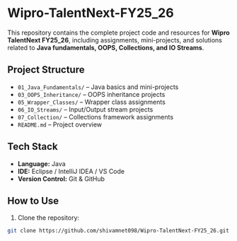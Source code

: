 # Wipro-TalentNext-FY25_26

This repository contains the complete project code and resources for **Wipro TalentNext FY25_26**, including assignments, mini-projects, and solutions related to **Java fundamentals, OOPS, Collections, and IO Streams**.  

## Project Structure
- `01_Java_Fundamentals/` – Java basics and mini-projects  
- `03_OOPS_Inheritance/` – OOPS inheritance projects  
- `05_Wrapper_Classes/` – Wrapper class assignments  
- `06_IO_Streams/` – Input/Output stream projects  
- `07_Collection/` – Collections framework assignments  
- `README.md` – Project overview  

## Tech Stack
- **Language:** Java  
- **IDE:** Eclipse / IntelliJ IDEA / VS Code  
- **Version Control:** Git & GitHub  

## How to Use
1. Clone the repository:  
```bash
git clone https://github.com/shivamnet098/Wipro-TalentNext-FY25_26.git
